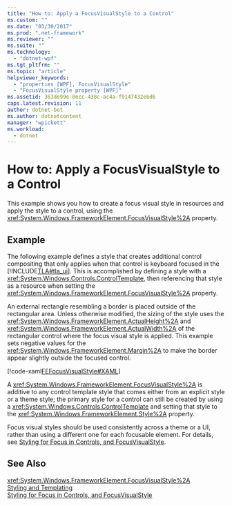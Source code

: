 ```yaml
---
title: "How to: Apply a FocusVisualStyle to a Control"
ms.custom: ""
ms.date: "03/30/2017"
ms.prod: ".net-framework"
ms.reviewer: ""
ms.suite: ""
ms.technology: 
  - "dotnet-wpf"
ms.tgt_pltfrm: ""
ms.topic: "article"
helpviewer_keywords: 
  - "properties [WPF], FocusVisualStyle"
  - "FocusVisualStyle property [WPF]"
ms.assetid: 363de99e-8ecc-438c-ac4a-f9147432ebd6
caps.latest.revision: 11
author: dotnet-bot
ms.author: dotnetcontent
manager: "wpickett"
ms.workload: 
  - dotnet
---
```

# How to: Apply a FocusVisualStyle to a Control
This example shows you how to create a focus visual style in resources and apply the style to a control, using the <xref:System.Windows.FrameworkElement.FocusVisualStyle%2A> property.  
  
## Example  
 The following example defines a style that creates additional control compositing that only applies when that control is keyboard focused in the [!INCLUDE[TLA#tla_ui](../../../../includes/tlasharptla-ui-md.md)]. This is accomplished by defining a style with a <xref:System.Windows.Controls.ControlTemplate>, then referencing that style as a resource when setting the <xref:System.Windows.FrameworkElement.FocusVisualStyle%2A> property.  
  
 An external rectangle resembling a border is placed outside of the rectangular area. Unless otherwise modified, the sizing of the style uses the <xref:System.Windows.FrameworkElement.ActualHeight%2A> and <xref:System.Windows.FrameworkElement.ActualWidth%2A> of the rectangular control where the focus visual style is applied. This example sets negative values for the <xref:System.Windows.FrameworkElement.Margin%2A> to make the border appear slightly outside the focused control.  
  
 [!code-xaml[FEFocusVisualStyle#XAML](../../../../samples/snippets/csharp/VS_Snippets_Wpf/FEFocusVisualStyle/CS/page1.xaml#xaml)]  
  
 A <xref:System.Windows.FrameworkElement.FocusVisualStyle%2A> is additive to any control template style that comes either from an explicit style or a theme style; the primary style for a control can still be created by using a <xref:System.Windows.Controls.ControlTemplate> and setting that style to the <xref:System.Windows.FrameworkElement.Style%2A> property.  
  
 Focus visual styles should be used consistently across a theme or a UI, rather than using a different one for each focusable element. For details, see [Styling for Focus in Controls, and FocusVisualStyle](../../../../docs/framework/wpf/advanced/styling-for-focus-in-controls-and-focusvisualstyle.md).  
  
## See Also  
 <xref:System.Windows.FrameworkElement.FocusVisualStyle%2A>  
 [Styling and Templating](../../../../docs/framework/wpf/controls/styling-and-templating.md)  
 [Styling for Focus in Controls, and FocusVisualStyle](../../../../docs/framework/wpf/advanced/styling-for-focus-in-controls-and-focusvisualstyle.md)
